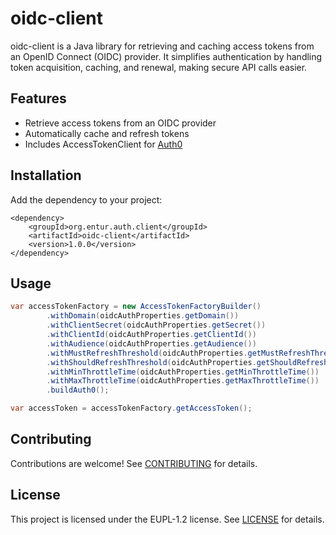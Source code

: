 # oidc-client
oidc-client is a Java library for retrieving and caching access tokens from an OpenID Connect (OIDC) provider.
It simplifies authentication by handling token acquisition, caching, and renewal, making secure API calls easier.

## Features
* Retrieve access tokens from an OIDC provider
* Automatically cache and refresh tokens
* Includes AccessTokenClient for [Auth0](https://auth0.com)

## Installation
Add the dependency to your project:
```
<dependency>
    <groupId>org.entur.auth.client</groupId>
    <artifactId>oidc-client</artifactId>
    <version>1.0.0</version>
</dependency>
```

## Usage

```java
var accessTokenFactory = new AccessTokenFactoryBuilder()
        .withDomain(oidcAuthProperties.getDomain())
        .withClientSecret(oidcAuthProperties.getSecret())
        .withClientId(oidcAuthProperties.getClientId())
        .withAudience(oidcAuthProperties.getAudience())
        .withMustRefreshThreshold(oidcAuthProperties.getMustRefreshThreshold())
        .withShouldRefreshThreshold(oidcAuthProperties.getShouldRefreshThreshold())
        .withMinThrottleTime(oidcAuthProperties.getMinThrottleTime())
        .withMaxThrottleTime(oidcAuthProperties.getMaxThrottleTime())
        .buildAuth0();

var accessToken = accessTokenFactory.getAccessToken();
```

## Contributing
Contributions are welcome! See [CONTRIBUTING](/CONTRIBUTING.md) for details.

## License
This project is licensed under the EUPL-1.2 license. See [LICENSE](/README.md) for details.